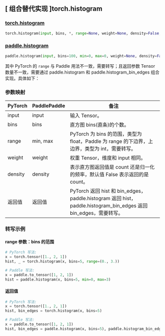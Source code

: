 ## [ 组合替代实现 ]torch.histogram

### [torch.histogram](https://pytorch.org/docs/stable/generated/torch.histogram.html#torch.histogram)

```python
torch.histogram(input, bins, *, range=None, weight=None, density=False, out=None)
```

### [paddle.histogram](https://www.paddlepaddle.org.cn/documentation/docs/zh/develop/api/paddle/histogram_cn.html)

```python
paddle.histogram(input, bins=100, min=0, max=0, weight=None, density=False, name=None)
```

其中 PyTorch 的 `range` 与 Paddle 用法不一致，需要转写；且返回参数 Tensor 数量不一致，需要通过 paddle.histogram 和 paddle.histogram_bin_edges 组合实现。具体如下：

### 参数映射

| PyTorch | PaddlePaddle | 备注                                                                                               |
| ------- | ------------ | -------------------------------------------------------------------------------------------------- |
| input   | input        | 输入 Tensor。                                                                                      |
| bins    | bins         | 直方图 bins(直条)的个数。                                                                          |
| range   | min, max     | PyTorch 为 bins 的范围，类型为 float，Paddle 为 range 的下边界，上边界，类型为 int，需要转写。 |
| weight  | weight       | 权重 Tensor，维度和 input 相同。                                                              |
| density | density      | 表示直方图返回值是 count 还是归一化的频率，默认值 False 表示返回的是 count。                            |
| 返回值  | 返回值       | PyTorch 返回 hist 和 bin_edges，paddle.histogram 返回 hist，paddle.histogram_bin_edges 返回 bin_edges，需要转写。                                 |

### 转写示例

#### range 参数：bins 的范围

```python
# PyTorch 写法:
x = torch.tensor([1., 2, 1])
hist, _ = torch.histogram(x, bins=5, range=(0., 3.))

# Paddle 写法:
x = paddle.to_tensor([1, 2, 1])
hist = paddle.histogram(x, bins=5, min=0, max=3)
```

#### 返回值

```python
# PyTorch 写法:
x = torch.tensor([1., 2, 1])
hist, bin_edges = torch.histogram(x, bins=5)

# Paddle 写法:
x = paddle.to_tensor([1, 2, 1])
hist, bin_edges = paddle.histogram(x, bins=5), paddle.histogram_bin_edges(x, bins=5)
```
